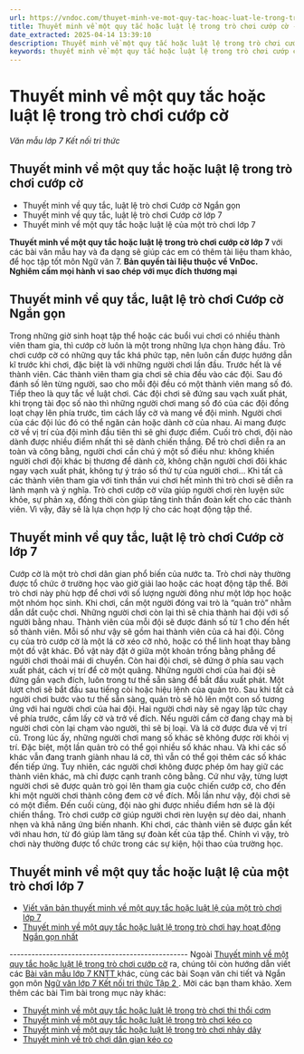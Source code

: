 ```yaml
---
url: https://vndoc.com/thuyet-minh-ve-mot-quy-tac-hoac-luat-le-trong-tro-choi-cuop-co-292767
title: Thuyết minh về một quy tắc hoặc luật lệ trong trò chơi cướp cờ - Văn mẫu lớp 7 Kết nối tri thức - VnDoc.com
date_extracted: 2025-04-14 13:39:10
description: Thuyết minh về một quy tắc hoặc luật lệ trong trò chơi cướp cờ lớp 7 được biên soạn nhằm giúp các em HS đạt kết quả tốt trong quá trình làm bài tập và học tập môn Ngữ văn lớp 7.
keywords: thuyết minh về một quy tắc hoặc luật lệ trong trò chơi cướp cờ,Thuyết minh về quy tắc luật lệ trò chơi Cướp cờ Ngắn gọn,Thuyết minh về quy tắc luật lệ trò chơi Cướp cờ lớp 7,Thuyết minh về một quy tắc hoặc luật lệ của một trò chơi lớp 7,thuyết minh về trò chơi cướp cờ,viết bài văn thuyết minh về một quy tắc hoặc luật lệ trong trò chơi cướp cờ,Thuyết minh về một quy tắc hoặc luật lệ trong trò chơi hay hoạt động,Viết văn bản thuyết minh về 1 quy tắc hoặc luật lệ
---
```


# Thuyết minh về một quy tắc hoặc luật lệ trong trò chơi cướp cờ
 _Văn mẫu lớp 7 Kết nối tri thức_
## **Thuyết minh về một quy tắc hoặc luật lệ trong trò chơi cướp cờ**
  * Thuyết minh về quy tắc, luật lệ trò chơi Cướp cờ Ngắn gọn
  * Thuyết minh về quy tắc, luật lệ trò chơi Cướp cờ lớp 7
  * Thuyết minh về một quy tắc hoặc luật lệ của một trò chơi lớp 7

**Thuyết minh về một quy tắc hoặc luật lệ trong trò chơi cướp cờ lớp 7** với các bài văn mẫu hay và đa dạng sẽ giúp các em có thêm tài liệu tham khảo, để học tập tốt môn Ngữ văn 7.
**Bản quyền tài liệu thuộc về VnDoc.  
Nghiêm cấm mọi hành vi sao chép với mục đích thương mại**
## **Thuyết minh về quy tắc, luật lệ trò chơi Cướp cờ Ngắn gọn**
Trong những giờ sinh hoạt tập thể hoặc các buổi vui chơi có nhiều thành viên tham gia, thì cướp cờ luôn là một trong những lựa chọn hàng đầu.
Trò chơi cướp cờ có những quy tắc khá phức tạp, nên luôn cần được hướng dẫn kĩ trước khi chơi, đặc biệt là với những người chơi lần đầu. Trước hết là về thành viên. Các thành viên tham gia chơi sẽ chia đều vào các đội. Sau đó đánh số lên từng người, sao cho mỗi đội đều có một thành viên mang số đó. Tiếp theo là quy tắc về luật chơi. Các đội chơi sẽ đứng sau vạch xuất phát, khi trọng tài đọc số nào thì những người chơi mang số đó của các đội đồng loạt chạy lên phía trước, tìm cách lấy cờ và mang về đội mình. Người chơi của các đội lúc đó có thể ngăn cản hoặc dành cờ của nhau. Ai mang được cờ về vị trí của đội mình đầu tiên thì sẽ ghi được điểm. Cuối trò chơi, đội nào dành được nhiều điểm nhất thì sẽ dành chiến thắng. Để trò chơi diễn ra an toàn và công bằng, người chơi cần chú ý một số điều như: không khiến người chơi đội khác bị thương để dành cờ, không chặn người chơi đôi khác ngay vạch xuất phát, không tự ý tráo số thứ tự của người chơi… Khi tất cả các thành viên tham gia với tinh thần vui chơi hết mình thì trò chơi sẽ diễn ra lành mạnh và ý nghĩa.
Trò chơi cướp cờ vừa giúp người chơi rèn luyện sức khỏe, sự phản xạ, đồng thời còn giúp tăng tinh thần đoàn kết cho các thành viên. Vì vậy, đây sẽ là lựa chọn hợp lý cho các hoạt động tập thể.
## **Thuyết minh về quy tắc, luật lệ trò chơi Cướp cờ lớp 7**
Cướp cờ là một trò chơi dân gian phổ biến của nước ta.
Trò chơi này thường được tổ chức ở trường học vào giờ giải lao hoặc các hoạt động tập thể. Bởi trò chơi này phù hợp để chơi với số lượng người đông như một lớp học hoặc một nhóm học sinh. Khi chơi, cần một người đóng vai trò là “quản trò” nhằm dẫn dắt cuộc chơi. Những người chơi còn lại thì sẽ chia thành hai đội với số người bằng nhau. Thành viên của mỗi đội sẽ được đánh số từ 1 cho đến hết số thành viên. Mỗi số như vậy sẽ gồm hai thành viên của cả hai đội. Công cụ của trò cướp cờ là một lá cờ xéo cỡ nhỏ, hoặc có thể linh hoạt thay bằng một đồ vật khác. Đồ vật này đặt ở giữa một khoản trống bằng phẳng để người chơi thoải mái di chuyển. Còn hai đội chơi, sẽ đứng ở phía sau vạch xuất phát, cách vị trí để cờ một quãng. Những người chơi của hai đội sẽ đứng gần vạch đích, luôn trong tư thế sẵn sàng để bắt đầu xuất phát.
Một lượt chơi sẽ bắt đầu sau tiếng còi hoặc hiệu lệnh của quản trò. Sau khi tất cả người chơi bước vào tư thế sẵn sàng, quản trò sẽ hô lên một con số tương ứng với hai người chơi của hai đội. Hai người chơi này sẽ ngay lập tức chạy về phía trước, cầm lấy cờ và trở về đích. Nếu người cầm cờ đang chạy mà bị người chơi còn lại chạm vào người, thì sẽ bị loại. Và lá cờ được đưa về vị trí cũ. Trong lúc ấy, những người chơi mang số khác sẽ không được rời khỏi vị trí. Đặc biệt, một lần quản trò có thể gọi nhiều số khác nhau. Và khi các số khác vẫn đang tranh giành nhau lá cờ, thì vẫn có thể gọi thêm các số khác đến tiếp ứng. Tuy nhiên, các người chơi không được phép ôm hay giữ các thành viên khác, mà chỉ được cạnh tranh công bằng. Cứ như vậy, từng lượt người chơi sẽ được quản trò gọi lên tham gia cuộc chiến cướp cờ, cho đến khi một người chơi thành công đem cờ về đích. Mỗi lần như vậy, đội chơi sẽ có một điểm. Đến cuối cùng, đội nào ghi được nhiều điểm hơn sẽ là đội chiến thắng.
Trò chơi cướp cờ giúp người chơi rèn luyện sự dẻo dai, nhanh nhẹn và khả năng ứng biến nhanh. Khi chơi, các thành viên sẽ được gắn kết với nhau hơn, từ đó giúp làm tăng sự đoàn kết của tập thể. Chính vì vậy, trò chơi này thường được tổ chức trong các sự kiện, hội thao của trường học.
## **Thuyết minh về một quy tắc hoặc luật lệ của một trò chơi lớp 7**
  * [Viết văn bản thuyết minh về một quy tắc hoặc luật lệ của một trò chơi lớp 7](<https://vndoc.com/thuyet-minh-ve-mot-quy-tac-hoac-luat-le-trong-tro-choi-lop-7-284175>)
  * [Thuyết minh về một quy tắc hoặc luật lệ trong trò chơi hay hoạt động Ngắn gọn nhất](<https://vndoc.com/viet-van-ban-thuyet-minh-ve-mot-quy-tac-hoac-luat-le-trong-tro-choi-hay-hoat-dong-ngan-gon-284163>)

\-------------------------------------------------
Ngoài [Thuyết minh về một quy tắc hoặc luật lệ trong trò chơi cướp cờ](<https://vndoc.com/thuyet-minh-ve-mot-quy-tac-hoac-luat-le-trong-tro-choi-cuop-co-292767>) ra, chúng tôi còn hướng dẫn viết các [ Bài văn mẫu lớp 7 KNTT ](<https://vndoc.com/van-mau-lop-7kntt>) khác, cùng các bài Soạn văn chi tiết và Ngắn gọn môn [ Ngữ văn lớp 7 Kết nối tri thức Tập 2 ](<https://vndoc.com/ngu-van-7-kntt-tap2>) . Mời các bạn tham khảo.
Xem thêm các bài Tìm bài trong mục này khác:
  * [Thuyết minh về một quy tắc hoặc luật lệ trong trò chơi thi thổi cơm](</thuyet-minh-ve-mot-quy-tac-hoac-luat-le-trong-tro-choi-thi-thoi-com-292768>)
  * [Thuyết minh về một quy tắc hoặc luật lệ trong trò chơi kéo co](</thuyet-minh-ve-mot-quy-tac-hoac-luat-le-trong-tro-choi-keo-co-292770>)
  * [Thuyết minh về một quy tắc hoặc luật lệ trong trò chơi nhảy dây](</thuyet-minh-ve-mot-quy-tac-hoac-luat-le-trong-tro-choi-nhay-day-292771>)
  * [Thuyết minh về trò chơi dân gian kéo co](</thuyet-minh-ve-tro-choi-dan-gian-keo-co-153859>)

